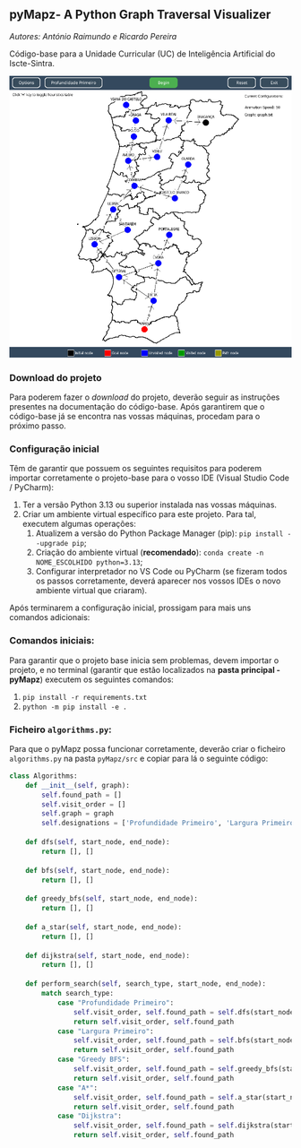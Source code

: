 ## pyMapz- A Python Graph Traversal Visualizer
*Autores: António Raimundo e Ricardo Pereira*

Código-base para a Unidade Curricular (UC)
de Inteligência Artificial do Iscte-Sintra.

![Interface do PyMapz](./src/images/pyMapz_Intro_Preview.png)

### Download do projeto
Para poderem fazer o _download_ do projeto, deverão seguir as instruções presentes na documentação do código-base. 
Após garantirem que o código-base já se encontra nas vossas máquinas, procedam para o
próximo passo.

### Configuração inicial
Têm de garantir que possuem os seguintes requisitos para poderem importar corretamente
o projeto-base para o vosso IDE (Visual Studio Code / PyCharm):
1. Ter a versão Python 3.13 ou superior instalada nas vossas máquinas.
2. Criar um ambiente virtual específico para este projeto. Para tal,
executem algumas operações:
   1. Atualizem a versão do Python Package Manager (pip): ``pip install --upgrade pip``;
   2. Criação do ambiente virtual (**recomendado**): ``conda create -n NOME_ESCOLHIDO python=3.13``;
   3. Configurar interpretador no VS Code ou PyCharm (se fizeram todos os passos corretamente, deverá aparecer nos vossos IDEs o novo ambiente virtual que criaram).

Após terminarem a configuração inicial, prossigam para mais uns comandos adicionais:

### Comandos iniciais:
Para garantir que o projeto base inicia sem problemas, devem importar o projeto, e no terminal 
(garantir que estão localizados na **pasta principal - pyMapz**)
executem os seguintes comandos:
1. ``pip install -r requirements.txt``
2. ``python -m pip install -e .``

### Ficheiro `algorithms.py`:
Para que o pyMapz possa funcionar corretamente, deverão criar o 
ficheiro ``algorithms.py`` na pasta ``pyMapz/src`` e copiar
para lá o seguinte código:

```python
class Algorithms:
    def __init__(self, graph):
        self.found_path = []
        self.visit_order = []
        self.graph = graph
        self.designations = ['Profundidade Primeiro', 'Largura Primeiro', 'Greedy BFS', 'A*', 'Dijkstra']

    def dfs(self, start_node, end_node):
        return [], []

    def bfs(self, start_node, end_node):
        return [], []

    def greedy_bfs(self, start_node, end_node):
        return [], []

    def a_star(self, start_node, end_node):
        return [], []

    def dijkstra(self, start_node, end_node):
        return [], []

    def perform_search(self, search_type, start_node, end_node):
        match search_type:
            case "Profundidade Primeiro":
                self.visit_order, self.found_path = self.dfs(start_node, end_node)
                return self.visit_order, self.found_path
            case "Largura Primeiro":
                self.visit_order, self.found_path = self.bfs(start_node, end_node)
                return self.visit_order, self.found_path
            case "Greedy BFS":
                self.visit_order, self.found_path = self.greedy_bfs(start_node, end_node)
                return self.visit_order, self.found_path
            case "A*":
                self.visit_order, self.found_path = self.a_star(start_node, end_node)
                return self.visit_order, self.found_path
            case "Dijkstra":
                self.visit_order, self.found_path = self.dijkstra(start_node, end_node)
                return self.visit_order, self.found_path
```